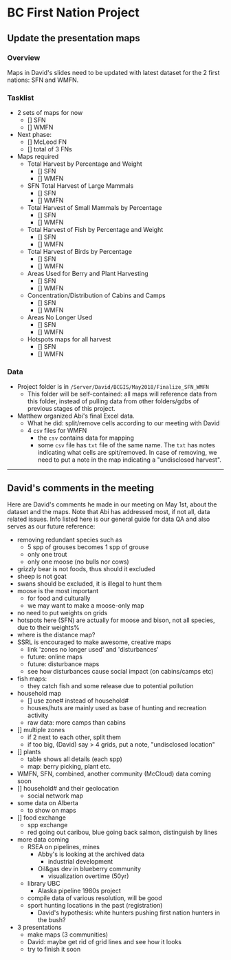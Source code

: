 # BC First Nation Project
## Update the presentation maps

### Overview
Maps in David's slides need to be updated with latest dataset for the 2 first nations: SFN and WMFN.

### Tasklist
- 2 sets of maps for now
  - [] SFN
  - [] WMFN
- Next phase:
  - [] McLeod FN
  - [] total of 3 FNs
- Maps required
  - Total Harvest by Percentage and Weight
    - [] SFN
    - [] WMFN
  - SFN Total Harvest of Large Mammals
    - [] SFN
    - [] WMFN
  - Total Harvest of Small Mammals by Percentage
    - [] SFN
    - [] WMFN
  - Total Harvest of Fish by Percentage and Weight
    - [] SFN
    - [] WMFN
  - Total Harvest of Birds by Percentage
    - [] SFN
    - [] WMFN
  - Areas Used for Berry and Plant Harvesting
    - [] SFN
    - [] WMFN
  - Concentration/Distribution of Cabins and Camps
    - [] SFN
    - [] WMFN
  - Areas No Longer Used
    - [] SFN
    - [] WMFN
  - Hotspots maps for all harvest
    - [] SFN
    - [] WMFN

### Data

- Project folder is in `/Server/David/BCGIS/May2018/Finalize_SFN_WMFN`
  - This folder will be self-contained: all maps will reference data from this folder, instead of pulling data from other folders/gdbs of previous stages of this project.
- Matthew organized Abi's final Excel data.
  - What he did: split/remove cells according to our meeting with David
  - 4 `csv` files for WMFN
    - the `csv` contains data for mapping
    - some `csv` file has `txt` file of the same name. The `txt` has notes indicating what cells are spit/removed. In case of removing, we need to put a note in the map indicating a "undisclosed harvest".
----

## David's comments in the meeting
Here are David's comments he made in our meeting on May 1st, about the dataset and the maps. Note that Abi has addressed most, if not all, data related issues. Info listed here is our general guide for data QA and also serves as our future reference:
  - removing redundant species such as
    - 5 spp of grouses becomes 1 spp of grouse
    - only one trout
    - only one moose (no bulls nor cows)
  - grizzly bear is not foods, thus should it excluded
  - sheep is not goat
  - swans should be excluded, it is illegal to hunt them
  - moose is the most important
    - for food and culturally
    - we may want to make a moose-only map
  - no need to put weights on grids
  - hotspots here (SFN) are actually for moose and bison, not all species, due to their weights%
  - where is the distance map?
  - SSRL is encouraged to make awesome, creative maps
    - link 'zones no longer used' and 'disturbances'
    - future: online maps
    - future: disturbance maps
    - see how disturbances cause social impact (on cabins/camps etc)
  - fish maps:
    - they catch fish and some release due to potential pollution
  - household map
    - [] use zone# instead of household#
    - houses/huts are mainly used as base of hunting and recreation activity
    - raw data: more camps than cabins
  - [] multiple zones
    - if 2 next to each other, split them
    - if too big, (David) say > 4 grids, put a note, "undisclosed location"
  - [] plants
      - table shows all details (each spp)
      - map: berry picking, plant etc.
  - WMFN, SFN, combined, another community (McCloud) data coming soon
  - [] household# and their geolocation
    - social network map
  - some data on Alberta
    - to show on maps
  - [] food exchange
    - spp exchange
    - red going out caribou, blue going back salmon, distinguish by lines
  - more data coming
    - RSEA on pipelines, mines
      - Abby's is looking at the archived data
        - industrial development
      - Oil&gas dev in blueberry community
        - visualization overtime (50yr)
    - library UBC
      - Alaska pipeline 1980s project
    - compile data of various resolution, will be good
    - sport hunting locations in the past (registration)
      - David's hypothesis: white hunters pushing first nation hunters in the bush?
  - 3 presentations
    - make maps (3 communities)
    - David: maybe get rid of grid lines and see how it looks
    - try to finish it soon
